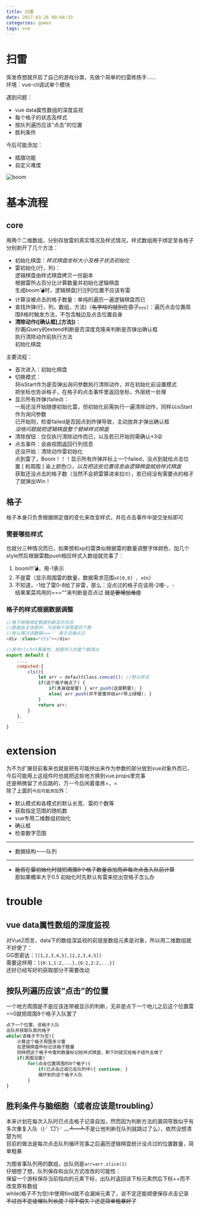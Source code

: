```yaml
---
title: 扫雷
date: 2017-03-26 09:04:33
categories: games
tags: vue
---
```

# 扫雷

突发奇想就开启了自己的游戏分类，先做个简单的扫雷练练手……  
环境：vue-cli调试单个模块

遇到问题：

* vue data属性数组的深度监视
* 每个格子的状态及样式
* 按队列遍历应该“点击”的位置
* 胜利条件

今后可能添加：

* 插旗功能
* 自定义难度

![boom](https://cloud.githubusercontent.com/assets/12951147/24328934/d27b07f4-1229-11e7-85e1-a671d9a608d5.png)

<!--more-->

# 基本流程

## core

用两个二维数组，分别存放雷的真实情况及样式情况，样式数组用于绑定至各格子  
分别剥开了几个方法：

* 初始化棋盘：*样式棋盘坐标大小及格子状态初始化*
* 雷初始化(行，列)：  
    逻辑棋盘由样式棋盘拷贝一份副本  
    根据雷所占百分比计算数量并初始化逻辑棋盘  
    生成boom💣时，逻辑棋盘\[行\]\[列\]位置不应该有雷
* 计算没被点击的格子数量：单纯的遍历一遍逻辑棋盘而已
* 查找炸弹(行，列，数组，方法)（~~名字啥的就别在意了。。。~~）：遍历点击位置周围8格时触发方法，不包含触边及点击位置自身
* **清除动作([确认框],[方法])**：  
    抄袭jQuery的extend判断是否深度克隆来判断是否弹出确认框  
    执行清除动作前执行方法  
    初始化棋盘

主要流程：

* 首次进入：初始化棋盘
* 切换模式：  
    将isStart作为是否弹出询问参数执行清除动作，并在初始化前设置模式  
    把坐标也告诉格子，在格子的点击事件里返回坐标，外层统一处理
* 显示所有炸弹(failed)：  
    一局还没开始随便初始化雷，但初始化前需执行一遍清除动作，同样以isStart作为询问参数  
    已开始则，检查failed是否因点到炸弹导致，主动放弃才弹出确认框  
    *没啥问题就把逻辑棋盘整个替掉样式棋盘*
* 清除按钮：仅仅执行清除动作而已，以及若已开始则需确认*3😝
* 点击事件：会由视图返回行列信息  
    还没开始：清除动作雷初始化  
    点到雷了，Boom！！！显示所有炸弹并标上一个failed，没点到就给点击位置 \[ 和周围 \] 染上颜色😏，*以及把这些位置信息由逻辑棋盘赋给样式棋盘*  
    获取还没点击的格子数（当然不会把雷算进来拉🤓），若已经没有需要点的格子了就弹出Win！

## 格子

格子本身只负责根据绑定值的变化来改变样式，并在点击事件中提交坐标即可

### 需要哪些样式

也就分三种情况而已，如果想和xp扫雷类似根据雷的数量调整字体颜色，加几个style然后根据雷数push相应样式入数组就完事了：

1. boom!!!💣，用-1表示
2. 不是雷（显示周围雷的数量，数据需求范围`x∈[0,8] , x∈n`）
3. 不知道，-1给了雷0-8给了非雷，那么：没点过的格子应该用-2喽-，-  
    结果某菜鸡用的===""来判断是否点过 ~~就是要增加难度~~

### 格子的样式根据数据调整

```js
//格子根据绑定数据判断显示状态
//数据由主体提供，为该格子周围雷的个数
//默认情况该数据==='' 表示没被点过
<div :class="cls"></div>

//其中cls为计算属性，根据传入的雷个数得出
export default {
    ...,
    computed:{
        cls(){
            let arr = defaultClass.concat(); //默认样式
            if(这个格子被点了) {
                if(本身就是雷) { arr.push(这是颗雷); }
                else{ arr.push(并不是雷并给arr带上绿帽); }
            }
            return arr;
        }
    },
    ...
}
```

# extension

为不为扩展目前看来也就是把有可能拎出来作为参数的部分放到vue对象外而已，今后可能用上这组件时也就把这些地方换到vue.props里完事  
还是稍微留了点后路的，万一今后闲着蛋疼=，=  
除了上面的`今后可能添加`外：

* 默认模式和各模式的默认长宽、雷的个数等
* 获取指定范围的随机数
* vue专用二维数组初始化
* 确认框
* 检查数字范围

---

* 数据结构——队列

---

* ~~能否在雷初始化时就把周围8个格子数量自加而非每次点击入队前计算~~  
    那如果概率大于0.5 初始化时先默认有雷来挖出空格子怎么办

# trouble

## vue data属性数组的深度监视  

对Vue2而言，data下的数组深监视的前提是数组元素是对象，所以用二维数组就不好使了：  
GG思密达：`[[1,2,3,4,5],[2,2,3,4,5]]`  
需要这样用：`[{0:1,1:2,...},{0:2,2:2,...}]`  
还好已经写好的获取部分不需要改动

## 按队列遍历应该“点击”的位置

一个地方周围是不是应该连带被显示的判断，无非是点下一个地儿之后这个位置雷==0就把周围8个格子入队罢了

```js
点下一个位置，该格子入队
出队并获取队首的格子
while(该格子不为空){
    计算这个格子周围多少雷
    在逻辑棋盘中标记该格子数量
    同样把这个格子中雷的数量标记给样式棋盘，剩下的就交给格子组件去做了
    if(周围没雷)
        for(点击位置周围的8个格子){
            if(已点击过或已在队列中){ continue; }
            循环到的这个格子入队
        }
}
```

## 胜利条件与脑细胞（或者应该是troubling）

本来计划在每次入队时已点击格子记录自加，然而因为判断方法的漏洞导致似乎有多次重复入队（(╯‵□′)╯︵┻━┻不是让他判断在队列就跳过了么），依然没想清楚为何  
目前的做法是每次点击队列循环完事之后遍历逻辑棋盘统计没点过的位置数量，简单粗暴

为图省事队列用的数组，出队则是`arr=arr.slice(1)`  
仔细想了想，队列保存和出队方式改改的可能性：  
保留一个游标保存当前指向的元素下标，出队时返回该下标元素然后下标++而不改变原有数组  
while(格子不为空)中使用find就不会漏掉元素了，说不定还能顺便保存点击记录  
~~不过岂不是徒增队列长度？得不偿失？还是简单粗暴好了~~
